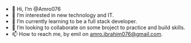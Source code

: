 - 👋 Hi, I’m @Amro076
- 👀 I’m interested in new technology and IT.
- 🌱 I’m currently learning to be a full stack developer.
- 💞️ I’m looking to collaborate on some broject to practice and build skills.
- 📫 How to reach me, by emil on amro.ibrahim076@gmail.com.

<!---
Amro076/Amro076 is a ✨ special ✨ repository because its `README.md` (this file) appears on your GitHub profile.
You can click the Preview link to take a look at your changes.
--->

